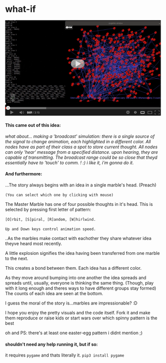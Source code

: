 # what-if

[![Watch demo.mp4](https://raw.githubusercontent.com/rocket-pig/what-if/master/marbles/demo.png)](http://navdot.tk/demo.mp4)


#### This came out of this idea:
_what about... making a 'broadcast' simulation: there is a single source of the signal to change animation, each highlighted in a different color. All nodes have as part of their class a spot to store current thought. All nodes can only 'hear' message from a specified distance. upon hearing, they are capable of transmitting.  The broadcast range could be so close that theyd essentially have to 'touch' to comm. ! :) i like it, i'm gonna do it._

#### And furthermore:

...The story always begins with an idea in a single marble's head. (Preach)

`(You can select which one by clicking with mouse)`

The Master Marble has one of four possible thoughts in it's head. This is selected by
pressing first letter of pattern:

`[O]rbit, [S]piral, [R]andom, [W]hirlwind.`

`Up and Down keys control animation speed.`

..As the marbles make contact with eachother they share whatever idea theyve heard most recently.

A little explosion signifies the idea having been transferred from one marble to the next.

This creates a bond between them.  Each idea has a different color.  

As they move around bumping
into one another the idea spreads and spreads until, usually, everyone is thinking the same thing.
(Though, play with it long enough and theres ways to have different groups stay formed)
The counts of each idea are seen at the bottom.  

I guess the moral of the story is...marbles are impressionable? :D        

I hope you enjoy the pretty visuals and the code itself. Fork it and make them reproduce or raise kids
or start wars over which spinny pattern is the best

oh and PS: there's at least one easter-egg pattern i didnt mention ;)

#### shouldn't need any help running it, but if so:
it requires `pygame` and thats literally it.
`pip3 install pygame`
